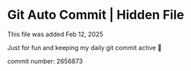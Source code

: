 # Git Auto Commit | Hidden File

This file was added Feb 12, 2025

Just for fun and keeping my daily git commit active 🤪

commit number: 2656873
